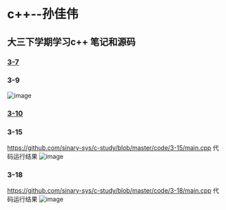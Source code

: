 # c++--孙佳伟
## 大三下学期学习c++ 笔记和源码
### [3-7](https://github.com/sinary-sys/c-study/tree/master/code/3-7)

### 3-9
![image](https://github.com/sinary-sys/c-study/blob/master/pictures/3_9.png)
### [3-10](https://github.com/sinary-sys/c-study/tree/master/code/3-10)
### 3-15
https://github.com/sinary-sys/c-study/blob/master/code/3-15/main.cpp
代码运行结果
![image](https://github.com/sinary-sys/c-study/blob/master/pictures/3-15.png)
### 3-18
https://github.com/sinary-sys/c-study/blob/master/code/3-18/main.cpp
代码运行结果
![image](https://github.com/sinary-sys/c-study/blob/master/pictures/3-18-1.png)
